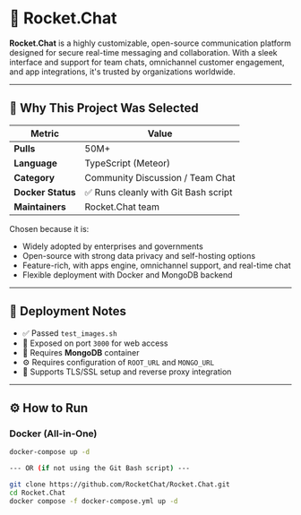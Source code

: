 # 💬 Rocket.Chat

**Rocket.Chat** is a highly customizable, open-source communication platform designed for secure real-time messaging and collaboration. With a sleek interface and support for team chats, omnichannel customer engagement, and app integrations, it's trusted by organizations worldwide.

---

## 📌 Why This Project Was Selected

| Metric                  | Value                                |
|-------------------------|----------------------------------------|
| **Pulls**               | 50M+                                  |
| **Language**            | TypeScript (Meteor)                  |
| **Category**            | Community Discussion / Team Chat     |
| **Docker Status**       | ✅ Runs cleanly with Git Bash script |
| **Maintainers**         | Rocket.Chat team                     |

Chosen because it is:
- Widely adopted by enterprises and governments
- Open-source with strong data privacy and self-hosting options
- Feature-rich, with apps engine, omnichannel support, and real-time chat
- Flexible deployment with Docker and MongoDB backend

---

## 🧪 Deployment Notes

- ✅ Passed `test_images.sh`
- 🚀 Exposed on port `3000` for web access
- 🧩 Requires **MongoDB** container
- ⚙️ Requires configuration of `ROOT_URL` and `MONGO_URL`
- 🔐 Supports TLS/SSL setup and reverse proxy integration

---

## ⚙️ How to Run

### Docker (All-in-One)

```bash
docker-compose up -d

--- OR (if not using the Git Bash script) ---

git clone https://github.com/RocketChat/Rocket.Chat.git
cd Rocket.Chat
docker compose -f docker-compose.yml up -d
